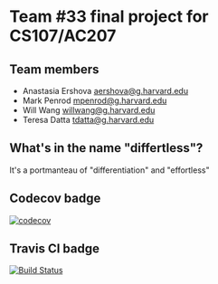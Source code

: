 # Team #33 final project for CS107/AC207

## Team members

* Anastasia Ershova aershova@g.harvard.edu
* Mark Penrod mpenrod@g.harvard.edu
* Will Wang willwang@g.harvard.edu
* Teresa Datta tdatta@g.harvard.edu

## What's in the name "differtless"?

It's a portmanteau of "differentiation" and "effortless"

## Codecov badge

[![codecov](https://codecov.io/gh/differtless/cs107-FinalProject/branch/master/graph/badge.svg?token=AN6QT71WV9)](https://codecov.io/gh/differtless/cs107-FinalProject)

## Travis CI badge

[![Build Status](https://travis-ci.com/differtless/cs107-FinalProject.svg?token=ZrM8oyab1Y4rgKUpwoqF&branch=master)](https://travis-ci.com/differtless/cs107-FinalProject)
